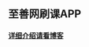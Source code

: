 ## 至善网刷课APP

#### [详细介绍请看博客](https://www.anumbrella.net/Blog/2016/10/11/%E8%87%B3%E5%96%84%E7%BD%91%E6%8C%82%E8%AF%BEApp/)
